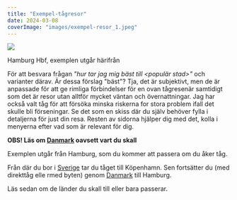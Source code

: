 ```yaml
---
title: "Exempel-tågresor"
date: 2024-03-08
coverImage: "images/exempel-resor_1.jpeg"
---
```


 

![](images/exempel-resor_1.jpeg?w=1024)

<figcaption>

Hamburg Hbf, exemplen utgår härifrån

</figcaption>

 

För att besvara frågan _"hur tar jag mig bäst till <populär stad>"_ och varianter därav. Är dessa förslag "bäst"? Tja, det är subjektivt, men de är anpassade för att ge rimliga förbindelser för en ovan tågresenär samtidigt som det är resor utan alltför mycket väntan och övernattningar. Jag har också valt tåg för att försöka minska riskerna for stora problem ifall det skulle bli förseningar. Se det som en skiss där du själv behöver fylla i detaljerna för just din resa. Resten av sidorna hjälper dig med det, kolla i menyerna efter vad som är relevant för dig.

**OBS! Läs om [Danmark](https://www.trainfo.eu/danmark/) oavsett vart du skall**

Exemplen utgår från Hamburg, som du kommer att passera om du åker tåg.

Från där du bor i [Sverige](https://www.trainfo.eu/sverige/) tar du tåget till Köpenhamn. Sen fortsätter du (med direkttåg elle rmed byten) genom [Danmark](https://www.trainfo.eu/danmark/) till Hamburg.


Läs sedan om de länder du skall till eller bara passerar.


